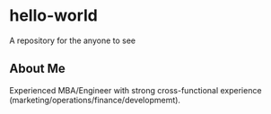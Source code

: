 # hello-world
A repository for the anyone to see
## About Me
Experienced MBA/Engineer with strong cross-functional experience (marketing/operations/finance/developmemt).  
